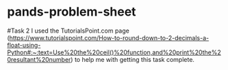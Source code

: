 # pands-problem-sheet

#Task 2
I used the TutorialsPoint.com page (https://www.tutorialspoint.com/How-to-round-down-to-2-decimals-a-float-using-Python#:~:text=Use%20the%20ceil()%20function,and%20print%20the%20resultant%20number) to help me with getting this task complete. 
